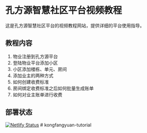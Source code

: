 # 孔方源智慧社区平台视频教程

这是孔方源智慧社区平台的视频教程网站，提供详细的平台使用指导。

## 教程内容

1. 物业注册到孔方源平台
2. 登陆物业平台添加小区
3. 小区添加楼栋、单元、房间
4. 添加业主的两种方式
5. 如何创建收费标准
6. 房间绑定收费标准之后如何批量生成账单
7. 如何对业主账单进行收费

## 部署状态

[![Netlify Status](https://api.netlify.com/api/v1/badges/520504c1-9f20-4d64-8a37-37d803f8e6f8/deploy-status)](https://app.netlify.com/sites/kongfangyuan-tutorial/deploys)
#   k o n g f a n g y u a n - t u t o r i a l  
 